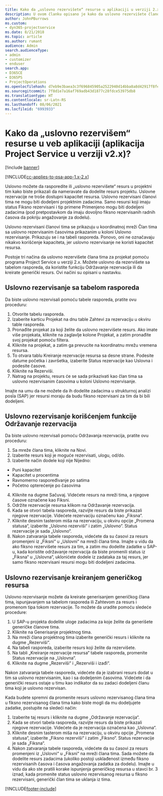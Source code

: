 ```yaml
---
title: Kako da „uslovno rezervišete“ resurse u aplikaciji u verziji 2.x?
description: U ovom članku opisano je kako da uslovno rezervišete članove projektnog tima uz pomoć programa Project Service.
author: JohnPBurrows
ms.custom:
- dyn365-projectservice
ms.date: 8/21/2018
ms.topic: article
ms.author: rumant
audience: Admin
search.audienceType:
- admin
- customizer
- enduser
search.app:
- D365CE
- D365PS
- ProjectOperations
ms.openlocfilehash: d7eb9e3baea3c3f696845905a2522940d14bba8a8d42917f8fe1b90c7c443747
ms.sourcegitcommit: 7f8d1e7a16af769adb43d1877c28fdce53975db8
ms.translationtype: HT
ms.contentlocale: sr-Latn-RS
ms.lasthandoff: 08/06/2021
ms.locfileid: "6993933"
---
```

# <a name="how-do-i-soft-book-resources-in-the-web-app-project-service-app-v2x"></a>Kako da „uslovno rezervišem“ resurse u veb aplikaciji (aplikacija Project Service u verziji v2.x)?

[!include [banner](../includes/psa-now-project-operations.md)]

[!INCLUDE[cc-applies-to-psa-app-1.x-2.x](../includes/cc-applies-to-psa-app-1x-2x.md)]

Uslovno možete da rasporedite ili „uslovno rezervišete“ resurs u projektni tim kako biste prikazali da nameravate da dodelite resurs projektu. Uslovne rezervacije ne troše dostupni kapacitet resursa. Uslovno rezervisani članovi tima ne mogu biti dodeljeni projektnim zadacima. Samo resursi koji imaju status Fiksno rezervisani i tip primene Primenjeno mogu biti dodeljeni zadacima (pod pretpostavkom da imaju dovoljno fiksno rezervisanih radnih časova da pokriju angažovanje za dodelu).

Uslovno rezervisani članovi tima se prikazuju u koordinatnoj mreži Član tima sa uslovno rezervisanim časovima prikazanim u koloni Uslovno rezervisanje. Prikazuju se i na tabeli rasporeda. Ponovo, oni ne označavaju nikakvo korišćenje kapaciteta, jer uslovno rezervisanje ne koristi kapacitet resursa.

Postoje tri načina da uslovno rezervišete člana tima za projekat pomoću programa Project Service u verziji 2.x. Možete uslovno da rezervišete sa tabelom rasporeda, da koristite funkciju Održavanje rezervacija ili da kreirate generički resurs. Ovi načini su opisani u nastavku.

## <a name="soft-book-with-the-schedule-board"></a>Uslovno rezervisanje sa tabelom rasporeda

Da biste uslovno rezervisali pomoću tabele rasporeda, pratite ovu proceduru: 
1. Otvorite tabelu rasporeda.
2. Izaberite karticu Projekat na dnu table Zahtevi za rezervaciju u okviru table rasporeda.
3. Pronađite projekat za koji želite da uslovno rezervišete resurs. Ako imate više projekata, kliknite na zaglavlje kolone Projekat, a zatim pronađite svoj projekat pomoću filtera.
4. Kliknite na projekat, a zatim ga prevucite na koordinatnu mrežu vremena resursa.
5. To otvara tablu Kreiranje rezervacije resursa sa desne strane. Podesite datume početka i završetka, izaberite Status rezervacije kao Uslovna i podesite časove. 
6. Kliknite na Rezerviši.
7. Natrag na projektu, resurs će se sada prikazivati kao član tima sa uslovno rezervisanim časovima u koloni Uslovno rezervisanje.

Imajte na umu da ne možete da ih dodelite zadacima u strukturnoj analizi posla (SAP) jer resursi moraju da budu fiksno rezervisani za tim da bi bili dodeljeni.

## <a name="soft-book-using-the-maintain-bookings-feature"></a>Uslovno rezervisanje korišćenjem funkcije Održavanje rezervacija

Da biste uslovno rezervisali pomoću Održavanja rezervacija, pratite ovu proceduru:
1. Sa mreže člana tima, kliknite na Novi.
2. Izaberite resurs koji je moguće rezervisati, ulogu, od/do.
3. Izaberite način dodele koji nije Nijedno:
- Puni kapacitet
- Kapacitet u procentima
- Ravnomerno raspoređivanje po satima
- Početno opterećenje po časovima
4. Kliknite na dugme Sačuvaj. Videćete resurs na mreži tima, a njegove časove označene kao Fiksni.
5. Održite rezervacije resursa klikom na Održavanje rezervacija.
6. Kada se otvori tabela rasporeda, razvijte resurs da biste prikazali njegove rezervacije. Videćete rezervaciju označenu kao „Fiksna“.
7. Kliknite desnim tasterom miša na rezervaciju, u okviru opcije „Promena statusa“, izaberite „Uslovno rezerviši“ i zatim „Uslovno“. Status rezervacije je sada „Uslovno“.
8. Nakon zatvaranja tabele rasporeda, videćete da su časovi za resurs promenjeni iz „Fiksni“ u „Uslovni“ na mreži člana tima.
Imajte u vidu da ako fiksno rezervišete resurs za tim, a zatim mu dodelite zadatke u SAP-u, kada koristite održavanje rezervacija da biste promenili status iz „Fiksna“ u „Uslovna“, uklonićete dodele iz zadataka za taj resurs, jer samo fiksno rezervisani resursi mogu biti dodeljeni zadacima.

## <a name="soft-book-by-creating-a-generic-resource"></a>Uslovno rezervisanje kreiranjem generičkog resursa

Uslovno rezervisanje možete da kreirate generisanjem generičkog člana tima, ispunjavanjem sa tabelom rasporeda ili Zahtevom za resurs i promenom tipa tokom rezervacije.
To možete da uradite pomoću sledeće procedure:

1. U SAP-u projekta dodelite uloge zadacima za koje želite da generišete generičke članove tima.
2. Kliknite na Generisanje projektnog tima.
3. Na mreži člana projektnog tima izaberite generički resurs i kliknite na dugme „Rezerviši“.
4. Na tabeli rasporeda, izaberite resurs koji želite da rezervišete.
5. Na tabli „Kreiranje rezervacije resursa“ tabele rasporeda, promenite Status rezervacije na „Uslovna“.
6. Kliknite na dugme „Rezerviši“ i „Rezerviši i izađi“.

Nakon zatvaranja tabele rasporeda, videćete da je izabrani resurs dodat u tim sa uslovno rezervisanim, kao i sa dodeljenim časovima. Videćete i da generički resurs ostaje u timu kao indikator da su zadaci dodeljeni članu tima koji je uslovno rezervisan.

Kada budete spremni da promenite resurs uslovno rezervisanog člana tima u fiksno rezervisanog člana tima kako biste mogli da mu dodeljujete zadatke, postupite na sledeći način:

1. Izaberite taj resurs i kliknite na dugme „Održavanje rezervacija“.
2. Kada se otvori tabela rasporeda, razvijte resurs da biste prikazali njegove rezervacije. Videćete da je rezervacija označena kao „Uslovna“.
3. Kliknite desnim tasterom miša na rezervaciju, u okviru opcije „Promena statusa“, izaberite „Fiksno rezerviši“ i zatim „Fiksno“. Status rezervacije je sada „Fiksna“.
4. Nakon zatvaranja tabele rasporeda, videćete da su časovi za resurs promenjeni iz „Uslovni“ u „Fiksni“ na mreži člana tima. Sada možete da dodelite resurs zadacima (ukoliko postoji usklađenost između fiksno rezervisanih časova i časova angažovanja zadatka za dodelu). Imajte u vidu da ako ste pratili korake ispunjenja generičkog resursa u stavci br. 3 iznad, kada promenite status uslovno rezervisanog resursa u fiksno rezervisani, generički član tima se uklanja iz tima.


[!INCLUDE[footer-include](../includes/footer-banner.md)]